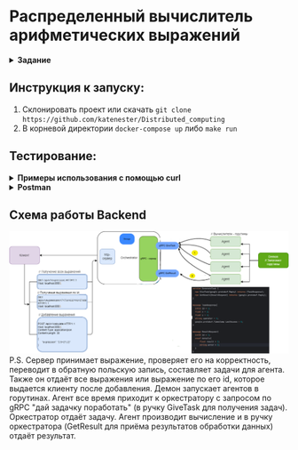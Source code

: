 # Распределенный вычислитель арифметических выражений

<details><summary><b>Задание</b></summary>

Пользователь хочет считать арифметические выражения.
Он вводит строку `2 + 2 * 2` и хочет получить в ответ `6`.
Но наши операции сложения и умножения (также деления и вычитания) выполняются **"очень-очень" долго**.
Поэтому вариант, при котором пользователь делает http-запрос и получает в качетсве ответа результат, **невозможна**.
Более того: вычисление каждой такой операции в нашей **"альтернативной реальности"** занимает **"гигантские"** вычислительные мощности.
Соответственно, каждое действие мы должны уметь выполнять отдельно и масштабировать эту систему можем добавлением вычислительных мощностей в нашу систему в виде новых "**машин**".
Поэтому пользователь, присылая выражение, получает в ответ идентификатор выражения и может с какой-то периодичностью уточнять у сервера "не посчиталость ли выражение"?
Если выражение наконец будет вычислено - то он получит результат.
Помните, что некоторые части арфиметического выражения можно вычислять **параллельно**.

## Back-end часть

### Состоит из 2 элементов:

- Сервер, который принимает арифметическое выражение, переводит его в набор последовательных задач и обеспечивает порядок их выполнения. Далее будем называть его оркестратором.
- Вычислитель, который может получить от оркестратора задачу, выполнить его и вернуть серверу результат. Далее будем называть его агентом.

### Оркестратор
Сервер, который имеет следующие endpoint-ы:

- Добавление вычисления арифметического выражения.
- Получение значения выражения по его идентификатору.
- Получение списка всех выражений.
- Получение задачи для выполнения.
- Приём результата обработки данных.


### Агент
Демон, который получает выражение для вычисления с сервера, вычисляет его и отправляет на сервер результат выражения. При старте демон запускает несколько горутин, каждая из которых выступает в роли независимого вычислителя. Количество горутин регулируется переменной среды.
</details>

## Инструкция к запуску:
1. Склонировать проект или скачать `git clone https://github.com/katenester/Distributed_computing`
2. В корневой директории `docker-compose up` либо `make run`

## Тестирование:
<details><summary><b>Примеры использования с помощью curl</b></summary>
Удобнее всего тестировать работу из Postman(пункт ниже), но также приведены описания примеры запросов через curl

***Добавить выражения (POST)***

```bash
curl --location 'http://localhost:8080/api/v1/calculate' \
--header 'Content-Type: application/json' \
--data '{
      "expression": "2.5+2*(-2)"
}'
```
***Получить список выражений (GET)***
```bash
curl --location 'http://localhost:8080/api/v1/expressions'
```
***Получить выражение по его id (GET)***
```bash
curl --location 'http://localhost:8080/api/v1/expressions/1717341632116157400'
```
</details>

<details><summary><b>Postman</b></summary>

## Инструкция к запуску:
1. Скачать программу Postman https://www.postman.com/downloads/  
2. Скачать файл со всеми тестами, который покрывает разные сценарии: всё хорошо, ошибки. Импортировать его в Postman.

**Файл: [Postman](https://github.com/katenester/Distributed_computing/blob/main/docs/Testing%20arithmetic%20expressions.postman_collection.json)**

Запросы тестировались через Postman

***Добавить выражения (POST)***

`http://localhost:8080/api/v1/calculate` 
```json
{
      "expression": "2.5+2*(-2)"
}
```
![](https://github.com/katenester/Distributed_computing/blob/main/docs/Postman%20image/Test1.png)

***Получить список выражений (GET)*** 

`http://localhost:8080/api/v1/expressions`

![](https://github.com/katenester/Distributed_computing/blob/main/docs/Postman%20image/Test2.png)

***Получить выражение по его id***

`http://localhost:8080/api/v1/expressions/1717341632116157400` P/S/ id генерируется на сервере и возвращается в методе Добавить выражения (POST)

![](https://github.com/katenester/Distributed_computing/blob/main/docs/Postman%20image/Test3.png)


id задачи можно было получить из метода GET

![](https://github.com/katenester/Distributed_computing/blob/main/docs/Postman%20image/Test5.png)

**Результаты вычислений**
![](https://github.com/katenester/Distributed_computing/blob/main/docs/Postman%20image/Test2-2.png)
</details>

## Схема работы Backend
<a name="схема-работы-backend"></a>
![Схема Backend](https://github.com/katenester/Distributed_computing/blob/main/docs/Chema.png)
P.S.
Сервер принимает выражение, проверяет его на корректность, переводит в обратную польскую запись, составляет задачи для агента. Также он отдаёт все выражения или выражение по его id, которое выдается клиенту после добавления.
Демон запускает агентов в горутинах. Агент все время приходит к оркестратору с запросом по gRPC "дай задачку поработать" (в ручку GiveTask для получения задач). Оркестратор отдаёт задачу.
Агент производит вычисление и в ручку оркестратора (GetResult для приёма результатов обработки данных) отдаёт результат.
